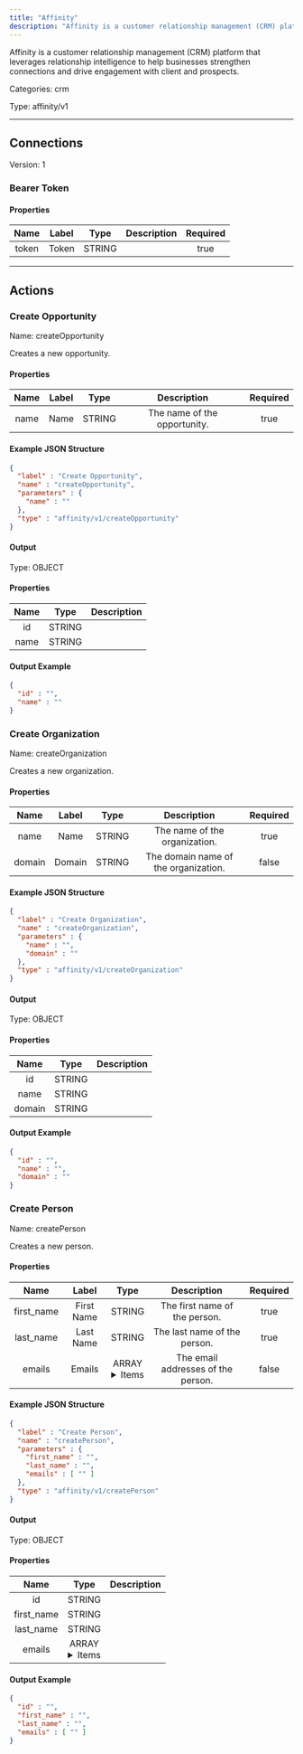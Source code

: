 ```yaml
---
title: "Affinity"
description: "Affinity is a customer relationship management (CRM) platform that leverages relationship intelligence to help businesses strengthen connections and drive engagement with client and prospects."
---
```


Affinity is a customer relationship management (CRM) platform that leverages relationship intelligence to help businesses strengthen connections and drive engagement with client and prospects.


Categories: crm


Type: affinity/v1

<hr />



## Connections

Version: 1


### Bearer Token

#### Properties

|      Name       |      Label     |     Type     |     Description     | Required |
|:---------------:|:--------------:|:------------:|:-------------------:|:--------:|
| token | Token | STRING |  | true |





<hr />



## Actions


### Create Opportunity
Name: createOpportunity

Creates a new opportunity.

#### Properties

|      Name       |      Label     |     Type     |     Description     | Required |
|:---------------:|:--------------:|:------------:|:-------------------:|:--------:|
| name | Name | STRING | The name of the opportunity. | true |

#### Example JSON Structure
```json
{
  "label" : "Create Opportunity",
  "name" : "createOpportunity",
  "parameters" : {
    "name" : ""
  },
  "type" : "affinity/v1/createOpportunity"
}
```

#### Output



Type: OBJECT


#### Properties

|     Name     |     Type     |     Description     |
|:------------:|:------------:|:-------------------:|
| id | STRING |  |
| name | STRING |  |




#### Output Example
```json
{
  "id" : "",
  "name" : ""
}
```


### Create Organization
Name: createOrganization

Creates a new organization.

#### Properties

|      Name       |      Label     |     Type     |     Description     | Required |
|:---------------:|:--------------:|:------------:|:-------------------:|:--------:|
| name | Name | STRING | The name of the organization. | true |
| domain | Domain | STRING | The domain name of the organization. | false |

#### Example JSON Structure
```json
{
  "label" : "Create Organization",
  "name" : "createOrganization",
  "parameters" : {
    "name" : "",
    "domain" : ""
  },
  "type" : "affinity/v1/createOrganization"
}
```

#### Output



Type: OBJECT


#### Properties

|     Name     |     Type     |     Description     |
|:------------:|:------------:|:-------------------:|
| id | STRING |  |
| name | STRING |  |
| domain | STRING |  |




#### Output Example
```json
{
  "id" : "",
  "name" : "",
  "domain" : ""
}
```


### Create Person
Name: createPerson

Creates a new person.

#### Properties

|      Name       |      Label     |     Type     |     Description     | Required |
|:---------------:|:--------------:|:------------:|:-------------------:|:--------:|
| first_name | First Name | STRING | The first name of the person. | true |
| last_name | Last Name | STRING | The last name of the person. | true |
| emails | Emails | ARRAY <details> <summary> Items </summary> [STRING] </details> | The email addresses of the person. | false |

#### Example JSON Structure
```json
{
  "label" : "Create Person",
  "name" : "createPerson",
  "parameters" : {
    "first_name" : "",
    "last_name" : "",
    "emails" : [ "" ]
  },
  "type" : "affinity/v1/createPerson"
}
```

#### Output



Type: OBJECT


#### Properties

|     Name     |     Type     |     Description     |
|:------------:|:------------:|:-------------------:|
| id | STRING |  |
| first_name | STRING |  |
| last_name | STRING |  |
| emails | ARRAY <details> <summary> Items </summary> [STRING] </details> |  |




#### Output Example
```json
{
  "id" : "",
  "first_name" : "",
  "last_name" : "",
  "emails" : [ "" ]
}
```




